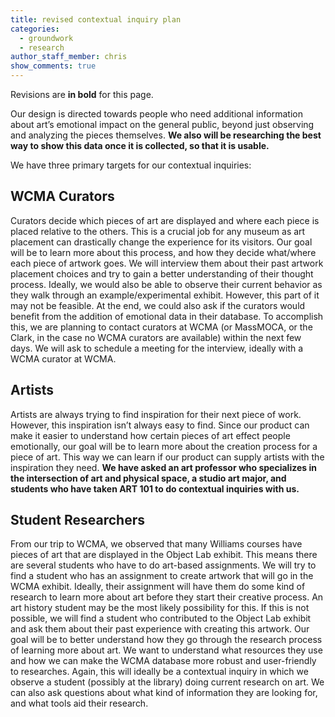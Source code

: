 ```yaml
---
title: revised contextual inquiry plan
categories:
  - groundwork
  - research
author_staff_member: chris
show_comments: true
---
```

Revisions are **in bold** for this page. 

Our design is directed towards people who need additional information about art’s emotional impact on the general public, beyond just observing and analyzing the pieces themselves. **We also will be researching the best way to show this data once it is collected, so that it is usable.**

We have three primary targets for our contextual inquiries:

## WCMA Curators

Curators decide which pieces of art are displayed and where each piece is placed relative to the others. This is a crucial job for any museum as art placement can drastically change the experience for its visitors. Our goal will be to learn more about this process, and how they decide what/where each piece of artwork goes. We will interview them about their past artwork placement choices and try to gain a better understanding of their thought process. Ideally, we would also be able to observe their current behavior as they walk through an example/experimental exhibit. However, this part of it may not be feasible. At the end, we could also ask if the curators would benefit from the addition of emotional data in their database. To accomplish this, we are planning to contact curators at WCMA (or MassMOCA, or the Clark, in the case no WCMA curators are available) within the next few days. We will ask to schedule a meeting for the interview, ideally with a WCMA curator at WCMA. 

## Artists

Artists are always trying to find inspiration for their next piece of work. However, this inspiration isn’t always easy to find. Since our product can make it easier to understand how certain pieces of art effect people emotionally, our goal will be to learn more about the creation process for a piece of art. This way we can learn if our product can supply artists with the inspiration they need. **We have asked an art professor who specializes in the intersection of art and physical space, a studio art major, and students who have taken ART 101 to do contextual inquiries with us.** 

## Student Researchers

From our trip to WCMA, we observed that many Williams courses have pieces of art that are displayed in the Object Lab exhibit. This means there are several students who have to do art-based assignments. We will try to find a student who has an assignment to create artwork that will go in the WCMA exhibit. Ideally, their assignment will have them do some kind of research to learn more about art before they start their creative process. An art history student may be the most likely possibility for this. If this is not possible, we will find a student who contributed to the Object Lab exhibit and ask them about their past experience with creating this artwork. Our goal will be to better understand how they go through the research process of learning more about art. We want to understand what resources they use and how we can make the WCMA database more robust and user-friendly to researches. Again, this will ideally be a contextual inquiry in which we observe a student (possibly at the library) doing current research on art. We can also ask questions about what kind of information they are looking for, and what tools aid their research. 


